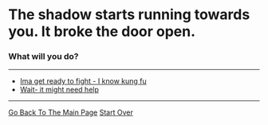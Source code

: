 # The shadow starts running towards you. It broke the door open.
### What will you do?

---

* [Ima get ready to fight - I know kung fu](../pick-lock/lamb-sauce.md)
* [Wait- it might need help](../pick-lock/lamb-sauce.md)

---

[Go Back To The Main Page](../README.md)
[Start Over](../start-question/start.md)